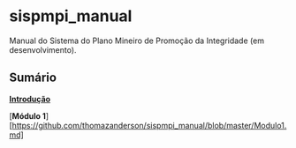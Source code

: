 # sispmpi_manual
Manual do Sistema do Plano Mineiro de Promoção da Integridade (em desenvolvimento).

## Sumário

[**Introdução**](https://github.com/thomazanderson/sispmpi_manual/blob/master/Introducao.md)


[**Módulo 1**][https://github.com/thomazanderson/sispmpi_manual/blob/master/Modulo1.md]
